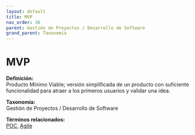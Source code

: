 ```yaml
---
layout: default
title: MVP
nav_order: 36
parent: Gestión de Proyectos / Desarrollo de Software
grand_parent: Taxonomía
---
```


# MVP

**Definición:**  
Producto Mínimo Viable; versión simplificada de un producto con suficiente funcionalidad para atraer a los primeros usuarios y validar una idea.

**Taxonomía:**  
Gestión de Proyectos / Desarrollo de Software

**Términos relacionados:**  
[POC](https://maleniski.github.io/diccionario-angl-tec-mx/docs/taxonomia/gestión-de-proyectos-/-desarrollo-de-software/poc.html), [Agile](https://maleniski.github.io/diccionario-angl-tec-mx/docs/taxonomia/gestión-de-proyectos-/-desarrollo-de-software/agile.html)
